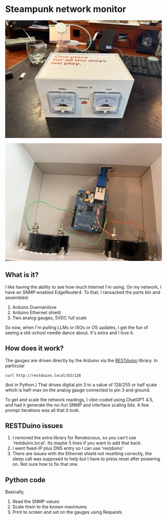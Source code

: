 # Steampunk network monitor

![Front of box](front.jpeg)

![Top down view](top.jpeg)


## What is it?

I like having the ability to see how much Internet I'm using. On my network, I have an SNMP-enabled EdgeRouter4. To that, I ransacked the parts bin and assembled:

1. Arduino Duemanilove
2. Arduino Ethernet shield
3. Two analog gauges, 5VDC full scale

So now, when I'm pulling LLMs or ISOs or OS updates, I get the fun of seeing a old-school needle dance about. It's extra and I love it.

## How does it work?

The gauges are driven directly by the Arduino via the [RESTduino](https://github.com/jjg/RESTduino) library. In particular


    curl http://restduino.local/D3/128

(but in Python.) That drives digital pin 3 to a value of 128/255 or half scale which is half-max on the analog gauge connected
to pin 3 and ground.

To get and scale the network readings, I vibe-coded using ChatGPT 4.5, and had it generate the no-fun SNMP and interface scaling bits. A few prompt iterations was all
that it took.

## RESTDuino issues

1. I removed the extra library for Rendezvous, so you can't use 'restduino.local'. Its maybe 5 lines if you want to add that back.
2. I went fixed-IP plus DNS entry so I can use 'restduino'
3. There are issues with the Ethernet shield not resetting correctly, the sleep call was supposed to help but I have to press reset after powering on. Not sure how to fix that one.

## Python code

Basically, 

1. Read the SNMP values
2. Scale them to the known maximums
3. Print to screen and set on the gauges using Requests

